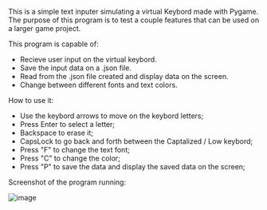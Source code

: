 This is a simple text inputer simulating a virtual Keybord made with Pygame. The purpose of this program is to test a couple features that can be used on a larger game project.

This program is capable of:
  -  Recieve user input on the virtual keybord.
  -  Save the input data on a .json file.
  -  Read from the .json file created and display data on the screen.
  -  Change between different fonts and text colors.

How to use it:

- Use the keybord arrows to move on the keybord letters;
- Press Enter to select a letter;
- Backspace to erase it;
- CapsLock to go back and forth between the Captalized / Low keybord;
- Press "F" to change the text font;
- Press "C" to change the color;
- Press "P" to save the data and display the saved data on the screen;
  
Screenshot of the program running:

![image](https://github.com/user-attachments/assets/ac5330b1-8b1d-4bd1-aff6-1acb24ce1af6)



